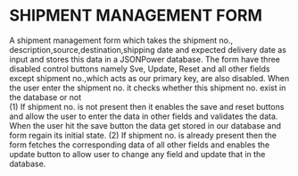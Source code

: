 # SHIPMENT MANAGEMENT FORM

A shipment management form which takes the shipment no., description,source,destination,shipping date and expected delivery date as input and stores this data in a JSONPower database.
The form have three disabled control buttons namely Sve, Update, Reset and all other fields except shipment no.,which acts as our primary key, are also disabled.
When the user enter the shipment no. it checks whether this shipment no. exist in the database or not  
  (1) If shipment no. is not present then it enables the save and reset buttons and allow the user to enter the data in other fields and validates the data. When the user hit the save button the data get stored in our database and form regain its initial state.
  (2) If shipment no. is already present then the form fetches the corresponding data of all other fields and enables the update button to allow user to change any field and update that in the database. 
